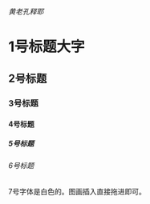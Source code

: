 
###### 黄老孔释耶

# 1号标题大字
## 2号标题
### 3号标题
#### 4号标题
##### 5号标题
###### 6号标题

7号字体是白色的。图画插入直接拖进即可。









